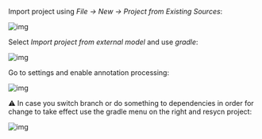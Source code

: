 Import project using _File -> New -> Project from Existing Sources_:

![img](import-project.png)

Select _Import project from external model_ and use _gradle_:

![img](import-project-gradle.png)

Go to settings and enable annotation processing:

![img](enable-annotation-processing.png)

:warning: In case you switch branch or do something to dependencies in order for change to take effect 
use the gradle menu on the right and resycn project:

![img](gradle-resync.png)
